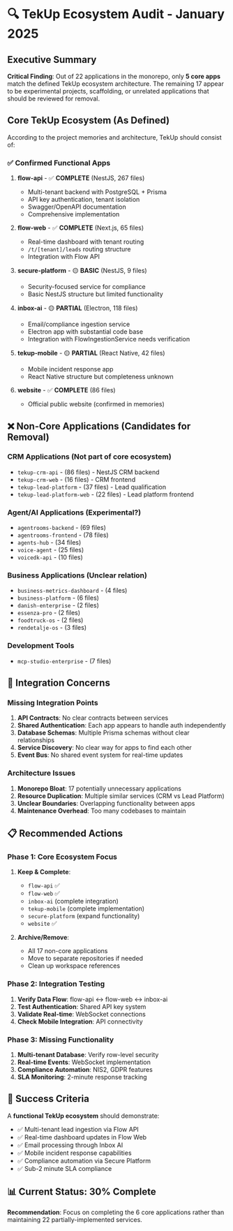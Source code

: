 # 🔍 TekUp Ecosystem Audit - January 2025

## Executive Summary

**Critical Finding**: Out of 22 applications in the monorepo, only **5 core apps** match the defined TekUp ecosystem architecture. The remaining 17 appear to be experimental projects, scaffolding, or unrelated applications that should be reviewed for removal.

## Core TekUp Ecosystem (As Defined)

According to the project memories and architecture, TekUp should consist of:

### ✅ **Confirmed Functional Apps**
1. **flow-api** - ✅ **COMPLETE** (NestJS, 267 files)
   - Multi-tenant backend with PostgreSQL + Prisma
   - API key authentication, tenant isolation
   - Swagger/OpenAPI documentation
   - Comprehensive implementation

2. **flow-web** - ✅ **COMPLETE** (Next.js, 65 files)  
   - Real-time dashboard with tenant routing
   - `/t/[tenant]/leads` routing structure
   - Integration with Flow API

3. **secure-platform** - 🟡 **BASIC** (NestJS, 9 files)
   - Security-focused service for compliance
   - Basic NestJS structure but limited functionality

4. **inbox-ai** - 🟡 **PARTIAL** (Electron, 118 files)
   - Email/compliance ingestion service  
   - Electron app with substantial code base
   - Integration with FlowIngestionService needs verification

5. **tekup-mobile** - 🟡 **PARTIAL** (React Native, 42 files)
   - Mobile incident response app
   - React Native structure but completeness unknown

6. **website** - ✅ **COMPLETE** (86 files)
   - Official public website (confirmed in memories)

## ❌ **Non-Core Applications (Candidates for Removal)**

### **CRM Applications** (Not part of core ecosystem)
- `tekup-crm-api` - (86 files) - NestJS CRM backend
- `tekup-crm-web` - (16 files) - CRM frontend 
- `tekup-lead-platform` - (37 files) - Lead qualification
- `tekup-lead-platform-web` - (22 files) - Lead platform frontend

### **Agent/AI Applications** (Experimental?)
- `agentrooms-backend` - (69 files)
- `agentrooms-frontend` - (78 files)
- `agents-hub` - (34 files)
- `voice-agent` - (25 files)
- `voicedk-api` - (10 files)

### **Business Applications** (Unclear relation)
- `business-metrics-dashboard` - (4 files)
- `business-platform` - (6 files)
- `danish-enterprise` - (2 files)
- `essenza-pro` - (2 files)
- `foodtruck-os` - (2 files)
- `rendetalje-os` - (3 files)

### **Development Tools**
- `mcp-studio-enterprise` - (7 files)

## 🚨 **Integration Concerns**

### **Missing Integration Points**
1. **API Contracts**: No clear contracts between services
2. **Shared Authentication**: Each app appears to handle auth independently  
3. **Database Schemas**: Multiple Prisma schemas without clear relationships
4. **Service Discovery**: No clear way for apps to find each other
5. **Event Bus**: No shared event system for real-time updates

### **Architecture Issues**
1. **Monorepo Bloat**: 17 potentially unnecessary applications
2. **Resource Duplication**: Multiple similar services (CRM vs Lead Platform)
3. **Unclear Boundaries**: Overlapping functionality between apps
4. **Maintenance Overhead**: Too many codebases to maintain

## 📋 **Recommended Actions**

### **Phase 1: Core Ecosystem Focus**
1. **Keep & Complete**:
   - `flow-api` ✅ 
   - `flow-web` ✅
   - `inbox-ai` (complete integration)
   - `tekup-mobile` (complete implementation) 
   - `secure-platform` (expand functionality)
   - `website` ✅

2. **Archive/Remove**:
   - All 17 non-core applications
   - Move to separate repositories if needed
   - Clean up workspace references

### **Phase 2: Integration Testing**
1. **Verify Data Flow**: flow-api ↔ flow-web ↔ inbox-ai
2. **Test Authentication**: Shared API key system
3. **Validate Real-time**: WebSocket connections
4. **Check Mobile Integration**: API connectivity

### **Phase 3: Missing Functionality**
1. **Multi-tenant Database**: Verify row-level security
2. **Real-time Events**: WebSocket implementation
3. **Compliance Automation**: NIS2, GDPR features
4. **SLA Monitoring**: 2-minute response tracking

## 🎯 **Success Criteria**

A **functional TekUp ecosystem** should demonstrate:
- ✅ Multi-tenant lead ingestion via Flow API
- ✅ Real-time dashboard updates in Flow Web  
- ✅ Email processing through Inbox AI
- ✅ Mobile incident response capabilities
- ✅ Compliance automation via Secure Platform
- ✅ Sub-2 minute SLA compliance

## 📊 **Current Status: 30% Complete**

**Recommendation**: Focus on completing the 6 core applications rather than maintaining 22 partially-implemented services.
